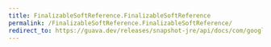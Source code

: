 ```yaml
---
title: FinalizableSoftReference.FinalizableSoftReference
permalink: /FinalizableSoftReference.FinalizableSoftReference/
redirect_to: https://guava.dev/releases/snapshot-jre/api/docs/com/google/common/base/FinalizableSoftReference.html#FinalizableSoftReference-T-com.google.common.base.FinalizableReferenceQueue-
---
```

